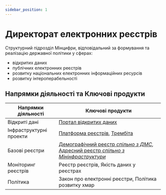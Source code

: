 ```yaml
---
sidebar_position: 1
---
```


# Директорат електронних реєстрів

Структурний підрозділ Мінцифри, відповідальний за формування та реалізацію державної політики у сферах:
- відкритих даних
- публічних електронних реєстрів
- розвитку національних електронних інформаційних ресурсів
- розвитку інтероперабельності

## Напрямки діяльності та Ключові продукти

| Напрямки діяльності | Ключові продукти |
| ------------- | ------------- |
| Відкриті дані  | [Портал відкритих даних](https://data.gov.ua/) |
| Інфраструктурні проекти | [Платформа реєстрів](infra/platform.md), [Трембіта](infra/trembita.md) |
| Базові реєстри | [Демографічний реєстр *спільно з ДМС*](basic-registers/dem-register.md), [Адресний реєстр *спільно з Мінінфраструктури*](basic-registers/address-register.md)|
| Моніторинг реєстрів  | Реєстр реєстрів, Якість даних у реєстрах |
| Політика  | Закон про електронні реєстри, Політика розвитку хмар |